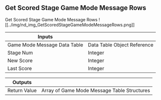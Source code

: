 ## Get Scored Stage Game Mode Message Rows
Get Scored Stage Game Mode Message Rows
![[../img/nd_img_GetScoredStageGameModeMessageRows.png]]

|Inputs||
|--|--|
| Game Mode Message Data Table | Data Table Object Reference |
| Stage Num | Integer |
| New Score | Integer |
| Last Score | Integer |

|Outputs||
|--|--|
| Return Value | Array of Game Mode Message Table Structures |

